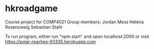 # hkroadgame
Course project for COMP4021
Group members: 
Jordan Mess 
Helena Rosenzweig
Sebastian Stahl 

To run program, either run "npm start" and open localhost:2000 or visit https://polar-reaches-93335.herokuapp.com 


